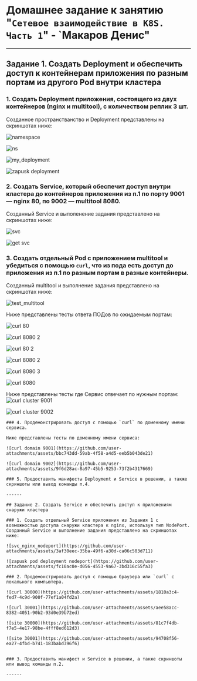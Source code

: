 # Домашнее задание к занятию "`Сетевое взаимодействие в K8S. Часть 1`" - `Макаров Денис"

---

## Задание 1. Создать Deployment и обеспечить доступ к контейнерам приложения по разным портам из другого Pod внутри кластера

### 1. Создать Deployment приложения, состоящего из двух контейнеров (nginx и multitool), с количеством реплик 3 шт.
Созданное пространстванство и Deployment представлены на скриншотах ниже:

![namespace](https://github.com/user-attachments/assets/f965b437-fb49-4b58-9139-60a9d8f5cd3b)

![ns](https://github.com/user-attachments/assets/eaab99af-4f29-447e-97c2-670a293faf6d)

![my_deployment](https://github.com/user-attachments/assets/36f8720b-28ee-44fb-bf73-c15ca5ba5884)

![zapusk deployment](https://github.com/user-attachments/assets/9c151710-1d50-4b82-af86-d6d2bbce5883)


### 2. Создать Service, который обеспечит доступ внутри кластера до контейнеров приложения из п.1 по порту 9001 — nginx 80, по 9002 — multitool 8080.
Созданный Service и выполенение задания представлено на скриншотах ниже:

![svc](https://github.com/user-attachments/assets/44f7b71c-2e13-4290-b5f0-4f3122dc8551)

![get svc](https://github.com/user-attachments/assets/b755152e-924c-4e15-bef9-c495f3f0c19e)

### 3. Создать отдельный Pod с приложением multitool и убедиться с помощью `curl`, что из пода есть доступ до приложения из п.1 по разным портам в разные контейнеры.

Созданный multitool и выполнение задания представлено на скриншотах ниже:

![test_multitool](https://github.com/user-attachments/assets/f3f1325f-a5b9-47b8-832d-8f95c8884745)

Ниже представлены тесты ответа ПОДов по ожидаемым портам:

![curl 80](https://github.com/user-attachments/assets/3fa4a2ce-c1b7-4398-9c55-4088f3b2aaf5)

![curl 8080 2](https://github.com/user-attachments/assets/0cef82c1-1f37-447b-8e9c-35f67573cbaf)

![curl 80 2](https://github.com/user-attachments/assets/f0d54850-eca3-4e34-91c4-08eede131c0b)

![curl 8080 2](https://github.com/user-attachments/assets/b7bd8c6d-a46f-4fba-8937-e378de1f988d)

![curl 8080 3](https://github.com/user-attachments/assets/83015a03-0422-4115-bd88-37bbd81e19a2)

![curl 8080](https://github.com/user-attachments/assets/c27e506b-4559-4de3-a261-dc7592b8daa2)

Ниже представлены тесты где Сервис отвечает по нужным портам:
![curl cluster 9001](https://github.com/user-attachments/assets/0b90859d-7c33-4695-a118-911910c6cf0b)

![curl cluster 9002](https://github.com/user-attachments/assets/dca5d805-ea4e-4330-82bf-b465175b58cb)

```
### 4. Продемонстрировать доступ с помощью `curl` по доменному имени сервиса.

Ниже представлены тесты по доменному имени сервиса:

![curl domain 9001](https://github.com/user-attachments/assets/bbc743dd-59ab-4f58-a4d5-eeb5b043de21)

![curl domain 9002](https://github.com/user-attachments/assets/9f6d28ac-8a97-45b5-9253-73f2b4317669)

### 5. Предоставить манифесты Deployment и Service в решении, а также скриншоты или вывод команды п.4.

------

## Задание 2. Создать Service и обеспечить доступ к приложениям снаружи кластера

### 1. Создать отдельный Service приложения из Задания 1 с возможностью доступа снаружи кластера к nginx, используя тип NodePort.
Созданный Service и выполнение задания представлено на скриншотах ниже:

![svc_nginx_nodeport](https://github.com/user-attachments/assets/3af30eec-35ba-49f6-a30d-ca06c503d711)

![zapusk pod deployment nodeport](https://github.com/user-attachments/assets/fc10ac0e-d056-4553-9a67-3bd316c55fa3)

### 2. Продемонстрировать доступ с помощью браузера или `curl` с локального компьютера.

![curl 30000](https://github.com/user-attachments/assets/1810a3c4-fed7-4c9d-900f-77ef1a04fd2a)

![curl 30001](https://github.com/user-attachments/assets/aee58acc-8382-4051-90b2-93d0e39b72ed)

![site 30000](https://github.com/user-attachments/assets/81c7f4db-f7e5-4e17-98be-4fff8ed612d3)

![site 30001](https://github.com/user-attachments/assets/94708f56-ea27-4fbd-b741-183babd396f6)


### 3. Предоставить манифест и Service в решении, а также скриншоты или вывод команды п.2.

------
